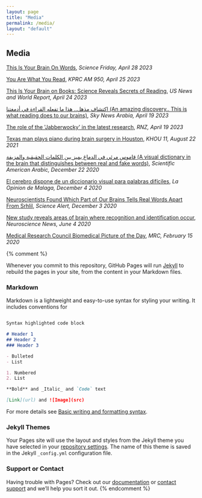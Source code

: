 ```yaml
---
layout: page
title: "Media"
permalink: /media/
layout: "default"
---
```


## Media

[This Is Your Brain On Words](https://www.sciencefriday.com/segments/how-does-your-brain-read/), _Science Friday, April 28 2023_

[You Are What You Read](https://www.iheart.com/podcast/1248-fifty-plus-52808599/episode/you-are-what-you-read-113830406/?position=639), _KPRC AM 950, April 25 2023_

[This Is Your Brain on Books: Science Reveals Secrets of Reading](https://www.usnews.com/news/health-news/articles/2023-04-24/this-is-your-brain-on-books-science-reveals-secrets-of-reading), _US News and World Report, April 24 2023_

[اكتشاف مذهل.. هذا ما تفعله القراءة في أدمغتنا (An amazing discovery.. This is what reading does to our brains)](https://www.skynewsarabia.com/technology/1614347-اكتشاف-مذهل-هذا-تفعله-القراءة-أدمغتنا), _Sky News Arabia, April 19 2023_

[The role of the 'Jabberwocky' in the latest research](https://www.rnz.co.nz/national/programmes/ninetonoon/audio/2018886709/science-who-s-at-highest-risk-of-the-flu-penguin-poo-s-vital-role), _RNZ, April 19 2023_

[Texas man plays piano during brain surgery in Houston](https://www.khou.com/article/news/local/texas-man-plays-piano-during-brain-surgery-houston/285-066da5cf-6136-481b-a605-2220a503c6b8), _KHOU 11, August 22 2021_

[قاموس مرئي في الدماغ يميز بين الكلمات الحقيقية والمزيفة
 (A visual dictionary in the brain that distinguishes between real and fake words)](https://www.scientificamerican.com/arabic/articles/news/brain-visual-dictionary-distinguishes-between-real-and-fake-words/), _Scientific American Arabic, December 22 2020_

[El cerebro dispone de un diccionario visual para palabras difíciles](https://www.laopiniondemalaga.es/tendencias21/2020/12/04/cerebro-dispone-diccionario-visual-palabras/1209167.html), _La Opinion de Malaga, December 4 2020_

[Neuroscientists Found Which Part of Our Brains Tells Real Words Apart From Srhlil](https://www.sciencealert.com/scientists-locate-where-our-brain-stores-its-visual-dictionary), _Science Alert, December 3 2020_

[New study reveals areas of brain where recognition and identification occur](https://neurosciencenews.com/recognition-identification-brain-16493/), _Neuroscience News, June 4 2020_ 

[Medical Research Council Biomedical Picture of the Day](http://www.bpod.mrc.ac.uk/archive/2020/2/15), _MRC, February 15 2020_ 


{% comment %}

Whenever you commit to this repository, GitHub Pages will run [Jekyll](https://jekyllrb.com/) to rebuild the pages in your site, from the content in your Markdown files.

### Markdown

Markdown is a lightweight and easy-to-use syntax for styling your writing. It includes conventions for

```markdown

Syntax highlighted code block

# Header 1
## Header 2
### Header 3

- Bulleted
- List

1. Numbered
2. List

**Bold** and _Italic_ and `Code` text

[Link](url) and ![Image](src)
```

For more details see [Basic writing and formatting syntax](https://docs.github.com/en/github/writing-on-github/getting-started-with-writing-and-formatting-on-github/basic-writing-and-formatting-syntax).

### Jekyll Themes

Your Pages site will use the layout and styles from the Jekyll theme you have selected in your [repository settings](https://github.com/owoolnough/owoolnough.github.io/settings/pages). The name of this theme is saved in the Jekyll `_config.yml` configuration file.

### Support or Contact

Having trouble with Pages? Check out our [documentation](https://docs.github.com/categories/github-pages-basics/) or [contact support](https://support.github.com/contact) and we’ll help you sort it out.
{% endcomment %}
